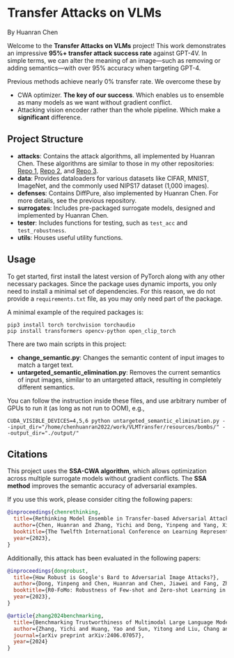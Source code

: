 # Transfer Attacks on VLMs

By Huanran Chen

Welcome to the **Transfer Attacks on VLMs** project! This work demonstrates an impressive **95%+ transfer attack success rate** against GPT-4V. In simple terms, we can alter the meaning of an image—such as removing or adding semantics—with over 95% accuracy when targeting GPT-4.

Previous methods achieve nearly 0% transfer rate. We overcome these by

- CWA optimizer. **The key of our success**. Which enables us to ensemble as many models as we want without gradient conflict.
- Attacking vision encoder rather than the whole pipeline. Which make a **significant** difference.

## Project Structure

- **attacks**: Contains the attack algorithms, all implemented by Huanran Chen. These algorithms are similar to those in my other repositories: [Repo 1](https://github.com/huanranchen/AdversarialAttacks), [Repo 2](https://github.com/huanranchen/DiffusionClassifier), and [Repo 3](https://github.com/huanranchen/NoisedDiffusionClassifiers).
- **data**: Provides dataloaders for various datasets like CIFAR, MNIST, ImageNet, and the commonly used NIPS17 dataset (1,000 images).
- **defenses**: Contains DiffPure, also implemented by Huanran Chen. For more details, see the previous repository.
- **surrogates**: Includes pre-packaged surrogate models, designed and implemented by Huanran Chen.
- **tester**: Includes functions for testing, such as `test_acc` and `test_robustness`.
- **utils**: Houses useful utility functions.

## Usage

To get started, first install the latest version of PyTorch along with any other necessary packages. Since the package uses dynamic imports, you only need to install a minimal set of dependencies. For this reason, we do not provide a `requirements.txt` file, as you may only need part of the package.

A minimal example of the required packages is:

```shell
pip3 install torch torchvision torchaudio
pip install transformers opencv-python open_clip_torch
```

There are two main scripts in this project:

- **change_semantic.py**: Changes the semantic content of input images to match a target text.
- **untargeted_semantic_elimination.py**: Removes the current semantics of input images, similar to an untargeted attack, resulting in completely different semantics.

You can follow the instruction inside these files, and use arbitrary number of GPUs to run it (as long as not run to OOM), e.g., 

```shell
CUDA_VISIBLE_DEVICES=4,5,6 python untargeted_semantic_elimination.py --input_dir="/home/chenhuanran2022/work/VLMTransfer/resources/bombs/" --output_dir="./output/"
```

## Citations

This project uses the **SSA-CWA algorithm**, which allows optimization across multiple surrogate models without gradient conflicts. The **SSA method** improves the semantic accuracy of adversarial examples.

If you use this work, please consider citing the following papers:

```bibtex
@inproceedings{chenrethinking,
  title={Rethinking Model Ensemble in Transfer-based Adversarial Attacks},
  author={Chen, Huanran and Zhang, Yichi and Dong, Yinpeng and Yang, Xiao and Su, Hang and Zhu, Jun},
  booktitle={The Twelfth International Conference on Learning Representations},
  year={2023},
}
```

Additionally, this attack has been evaluated in the following papers:

```bibtex
@inproceedings{dongrobust,
  title={How Robust is Google's Bard to Adversarial Image Attacks?},
  author={Dong, Yinpeng and Chen, Huanran and Chen, Jiawei and Fang, Zhengwei and Yang, Xiao and Zhang, Yichi and Tian, Yu and Su, Hang and Zhu, Jun},
  booktitle={R0-FoMo: Robustness of Few-shot and Zero-shot Learning in Large Foundation Models},
  year={2023},
}

@article{zhang2024benchmarking,
  title={Benchmarking Trustworthiness of Multimodal Large Language Models: A Comprehensive Study},
  author={Zhang, Yichi and Huang, Yao and Sun, Yitong and Liu, Chang and Zhao, Zhe and Fang, Zhengwei and Wang, Yifan and Chen, Huanran and Yang, Xiao and Wei, Xingxing and others},
  journal={arXiv preprint arXiv:2406.07057},
  year={2024}
}
```

